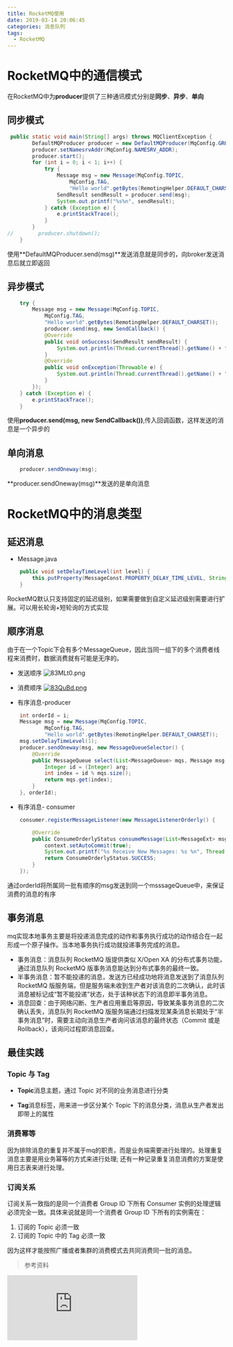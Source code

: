 ```yaml
---
title: RocketMQ使用
date: 2019-03-14 20:06:45
categories: 消息队列
tags:
  - RocketMQ
---
```

# RocketMQ中的通信模式
在RocketMQ中为**producer**提供了三种通讯模式分别是**同步**、**异步**、**单向**

## 同步模式

```java
 public static void main(String[] args) throws MQClientException {
        DefaultMQProducer producer = new DefaultMQProducer(MqConfig.GROUP_ID, getAclRPCHook());
        producer.setNamesrvAddr(MqConfig.NAMESRV_ADDR);
        producer.start();
        for (int i = 0; i < 1; i++) {
            try {
                Message msg = new Message(MqConfig.TOPIC,
                    MqConfig.TAG,
                    "Hello world".getBytes(RemotingHelper.DEFAULT_CHARSET));
                SendResult sendResult = producer.send(msg);
                System.out.printf("%s%n", sendResult);
            } catch (Exception e) {
                e.printStackTrace();
            }
        }
//        producer.shutdown();
    }
```

使用**DefaultMQProducer.send(msg)**发送消息就是同步的，向broker发送消息后就立即返回


## 异步模式

```java
    try {
        Message msg = new Message(MqConfig.TOPIC,
            MqConfig.TAG,
            "Hello world".getBytes(RemotingHelper.DEFAULT_CHARSET));
            producer.send(msg, new SendCallback() {
            @Override
            public void onSuccess(SendResult sendResult) {
                System.out.println(Thread.currentThread().getName() + ":" + sendResult.getSendStatus());
            }
            @Override
            public void onException(Throwable e) {
                System.out.println(Thread.currentThread().getName() + ":" + e.getMessage());
            }
        });
    } catch (Exception e) {
        e.printStackTrace();
    }

```

使用**producer.send(msg, new SendCallback())**,传入回调函数，这样发送的消息是一个异步的

## 单向消息

```java
    producer.sendOneway(msg);
```
**producer.sendOneway(msg)**发送的是单向消息

# RocketMQ中的消息类型

## 延迟消息

- Message.java

```java
    public void setDelayTimeLevel(int level) {
        this.putProperty(MessageConst.PROPERTY_DELAY_TIME_LEVEL, String.valueOf(level));
    }
```
RocketMQ默认只支持固定的延迟级别，如果需要做到自定义延迟级别需要进行扩展。可以用长轮询+短轮询的方式实现

## 顺序消息

由于在一个Topic下会有多个MessageQueue，因此当同一组下的多个消费者线程来消费时，数据消费就有可能是无序的。

- 发送顺序
![83MLt0.png](https://s1.ax1x.com/2020/03/15/83MLt0.png)

- 消费顺序
[![83QuBd.png](https://s1.ax1x.com/2020/03/15/83QuBd.png)](https://imgchr.com/i/83QuBd)

- 有序消息-producer
```java
    int orderId = i;
    Message msg = new Message(MqConfig.TOPIC,
            MqConfig.TAG,
            "Hello world".getBytes(RemotingHelper.DEFAULT_CHARSET));
    msg.setDelayTimeLevel(1);
    producer.sendOneway(msg, new MessageQueueSelector() {
        @Override
        public MessageQueue select(List<MessageQueue> mqs, Message msg, Object arg) {
            Integer id = (Integer) arg;
            int index = id % mqs.size();
            return mqs.get(index);
        }
    }, orderId);
```

- 有序消息- consumer
```java
    consumer.registerMessageListener(new MessageListenerOrderly() {

        @Override
        public ConsumeOrderlyStatus consumeMessage(List<MessageExt> msgs, ConsumeOrderlyContext context) {
            context.setAutoCommit(true);
            System.out.printf("%s Receive New Messages: %s %n", Thread.currentThread().getName(), msgs);
            return ConsumeOrderlyStatus.SUCCESS;
        }
    });
```

通过orderId将所属同一批有顺序的msg发送到同一个msssageQueue中，来保证消费的消息的有序

## 事务消息

mq实现本地事务主要是将投递消息完成的动作和事务执行成功的动作结合在一起形成一个原子操作。当本地事务执行成功就投递事务完成的消息。

- 事务消息：消息队列 RocketMQ 版提供类似 X/Open XA 的分布式事务功能，通过消息队列 RocketMQ 版事务消息能达到分布式事务的最终一致。
- 半事务消息：暂不能投递的消息，发送方已经成功地将消息发送到了消息队列 RocketMQ 版服务端，但是服务端未收到生产者对该消息的二次确认，此时该消息被标记成“暂不能投递”状态，处于该种状态下的消息即半事务消息。
- 消息回查：由于网络闪断、生产者应用重启等原因，导致某条事务消息的二次确认丢失，消息队列 RocketMQ 版服务端通过扫描发现某条消息长期处于“半事务消息”时，需要主动向消息生产者询问该消息的最终状态（Commit 或是 Rollback），该询问过程即消息回查。


## 最佳实践

### Topic 与 Tag

- **Topic**消息主题，通过 Topic 对不同的业务消息进行分类

- **Tag**消息标签，用来进一步区分某个 Topic 下的消息分类，消息从生产者发出即带上的属性

### 消费幂等

因为排除消息的重复并不属于mq的职责，而是业务端需要进行处理的。处理重复消息主要是用业务幂等的方式来进行处理;
还有一种记录重复消息消费的方案是使用日志表来进行处理。

### 订阅关系
订阅关系一致指的是同一个消费者 Group ID 下所有 Consumer 实例的处理逻辑必须完全一致。具体来说就是同一个消费者 Group ID 下所有的实例需在：
1. 订阅的 Topic 必须一致
2. 订阅的 Topic 中的 Tag 必须一致

因为这样才能按照广播或者集群的消费模式去共同消费同一批的消息。



> 参考资料

![事务消息](https://help.aliyun.com/document_detail/43348.html?spm=a2c4g.11186623.2.17.40004fa4DZswLK#concept-2047067)
